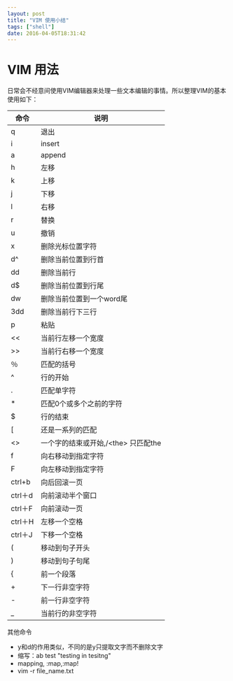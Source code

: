 ```yaml
---
layout: post
title: "VIM 使用小结"
tags: ["shell"]
date: 2016-04-05T18:31:42
---
```


# VIM 用法

日常会不经意间使用VIM编辑器来处理一些文本编辑的事情。所以整理VIM的基本使用如下：

| 命令  |说明  |
|------|------|
|q|退出|
|i|insert|
|a|append|
|h|左移|
|k|上移|
|j|下移|
|l|右移|
|r|替换|
|u|撤销|
|x|删除光标位置字符|
|d^|删除当前位置到行首|
|dd|删除当前行|
|d$|删除当前位置到行尾|
|dw|删除当前位置到一个word尾|
|3dd|删除当前行下三行|
|p|粘贴|
|<<|当前行左移一个宽度|
|>>|当前行右移一个宽度|
|％|匹配的括号|
|^|行的开始|
|.|匹配单字符|
|*|匹配0个或多个之前的字符|
|$|行的结束|
|[|还是一系列的匹配|
|<>|一个字的结束或开始,/\<the\> 只匹配the|
|f|向右移动到指定字符|
|F|向左移动到指定字符|
|ctrl+b|向后回滚一页|
|ctrl＋d|向前滚动半个窗口|
|ctrl＋F|向前滚动一页|
|ctrl＋H|左移一个空格|
|ctrl＋J|下移一个空格|
|(|移动到句子开头|
|)|移动到句子句尾|
|{|前一个段落|
|+|下一行非空字符|
|-|前一行非空字符|
|_|当前行的非空字符|


其他命令

- y和d的作用类似，不同的是y只提取文字而不删除文字
- 缩写：ab test "testing in tesitng"
- mapping, :map,:map!
- vim -r file_name.txt
